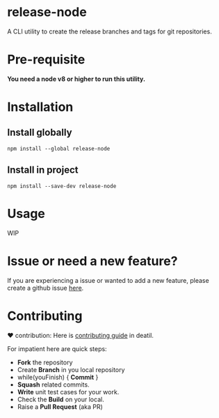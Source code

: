 # release-node
A CLI utility to create the release branches and tags for git repositories.

# Pre-requisite

**You need a node v8 or higher to run this utility.**

# Installation

## Install globally

```console
npm install --global release-node
```

## Install in project

```console
npm install --save-dev release-node
```

# Usage

WIP

# Issue or need a new feature?

If you are experiencing a issue or wanted to add a new feature, please create a github issue [here][1].

# Contributing

:heart: contribution: Here is [contributing guide][2] in deatil.

For impatient here are quick steps:

- **Fork** the repository
- Create **Branch** in you local repository
- while(youFinish) { **Commit** }
- **Squash** related commits.
- **Write** unit test cases for your work.
- Check the **Build** on your local.
- Raise a **Pull Request** (aka PR)


[1]: https://github.com/RishikeshDarandale/release-node/issues/new
[2]: ./CONTRIBUTING.md
